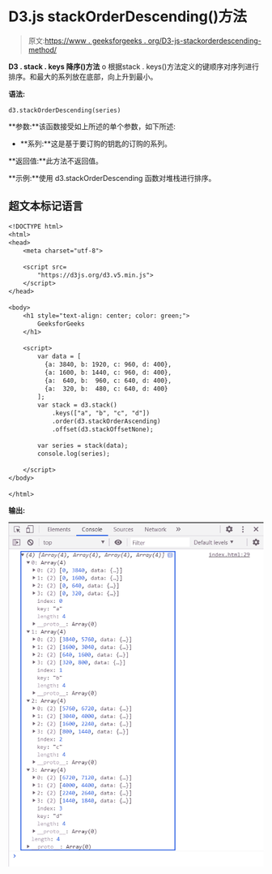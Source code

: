 # D3.js stackOrderDescending()方法

> 原文:[https://www . geeksforgeeks . org/D3-js-stackorderdescending-method/](https://www.geeksforgeeks.org/d3-js-stackorderdescending-method/)

**D3 . stack . keys 降序()方法** o 根据stack . keys()方法定义的键顺序对序列进行排序。和最大的系列放在底部，向上升到最小。

**语法:**

```
d3.stackOrderDescending(series)

```

**参数:**该函数接受如上所述的单个参数，如下所述:

*   **系列:**这是基于要订购的钥匙的订购的系列。

**返回值:**此方法不返回值。

**示例:**使用 d3.stackOrderDescending 函数对堆栈进行排序。

## 超文本标记语言

```
<!DOCTYPE html>
<html>
<head>
    <meta charset="utf-8">

    <script src=
        "https://d3js.org/d3.v5.min.js">
    </script>
</head>

<body>
    <h1 style="text-align: center; color: green;">
        GeeksforGeeks
    </h1>

    <script>
        var data = [
          {a: 3840, b: 1920, c: 960, d: 400},
          {a: 1600, b: 1440, c: 960, d: 400},
          {a:  640, b:  960, c: 640, d: 400},
          {a:  320, b:  480, c: 640, d: 400}
        ];
        var stack = d3.stack()
            .keys(["a", "b", "c", "d"])
            .order(d3.stackOrderAscending)
            .offset(d3.stackOffsetNone);

        var series = stack(data);
        console.log(series);

    </script>
</body>

</html>
```

**输出:**

![](img/a57588c221fcd0f63768d497456126a1.png)